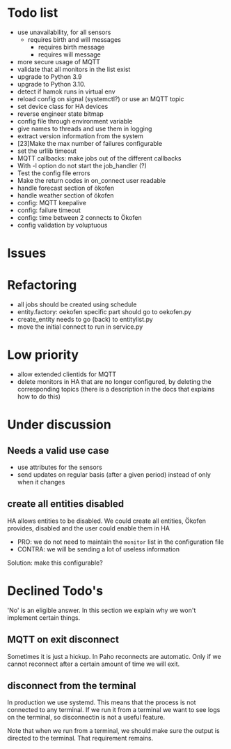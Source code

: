 # Todo list

- use unavailability, for all sensors
  - requires birth and will messages
    - requires birth message
    - requires will message
- more secure usage of MQTT
- validate that all monitors in the list exist
- upgrade to Python 3.9
- upgrade to Python 3.10.
- detect if hamok runs in virtual env
- reload config on signal (systemctl?) or use an MQTT topic
- set device class for HA devices
- reverse engineer state bitmap
- config file through environment variable
- give names to threads and use them in logging
- extract version information from the system
- [23]Make the max number of failures configurable
- set the urllib timeout
- MQTT callbacks: make jobs out of the different callbacks
- With -l option do not start the job_handler (?)
- Test the config file errors
- Make the return codes in on_connect user readable
- handle forecast section of ökofen
- handle weather section of ökofen
- config: MQTT keepalive
- config: failure timeout
- config: time between 2 connects to Ökofen
- config validation by voluptuous

# Issues

# Refactoring

- all jobs should be created using schedule
- entity.factory: oekofen specific part should go to oekofen.py
- create_entity needs to go (back) to entitylist.py
- move the initial connect to run in service.py

# Low priority

- allow extended clientids for MQTT
- delete monitors in HA that are no longer configured, by deleting the corresponding topics (there is a description in the docs that explains how to do this)

# Under discussion

## Needs a valid use case

- use attributes for the sensors
- send updates on regular basis (after a given period) instead of only when it changes


## create all entities disabled

HA allows entities to be disabled. We could create all entities, Ökofen provides, disabled and the user could enable them in HA

- PRO: we do not need to maintain the `monitor` list in the configuration file
- CONTRA: we will be sending a lot of useless information

Solution: make this configurable?

# Declined Todo's

'No' is an eligible answer. In this section we explain why we won't implement certain things.

## MQTT on exit disconnect
Sometimes it is just a hickup. In Paho reconnects are automatic. Only if
we cannot reconnect after a certain amount of time we will exit.

## disconnect from the terminal

In production we use systemd. This means that the process is not connected to any terminal. If we run it from a terminal we want to see logs on the terminal, so disconnectin is not a useful feature.

Note that when we run from a terminal, we should make sure the output is directed to the terminal. That requirement remains.